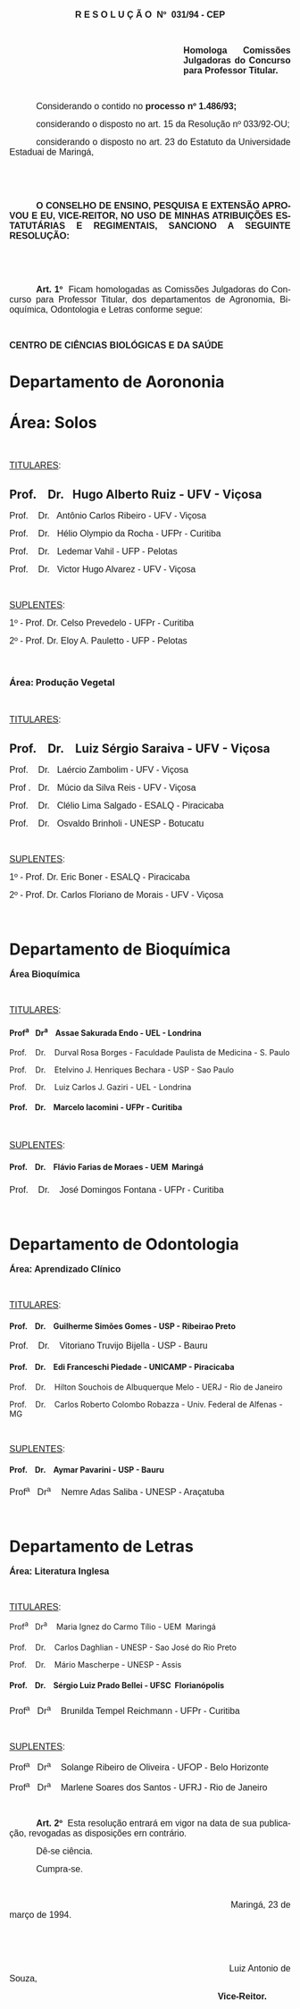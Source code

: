 <body lang=PT-BR style='tab-interval:36.0pt'>

<div class=Section1>

<p class=MsoNormal align=center style='text-align:center'><b><span
style='font-size:12.0pt;mso-bidi-font-size:10.0pt;font-family:Arial'>R E S O L
U Ç Ã O<span style="mso-spacerun: yes">  </span>Nº<span style="mso-spacerun:
yes">  </span>031/94 - CEP<o:p></o:p></span></b></p>

<p class=MsoNormal style='text-align:justify'><span style='font-size:12.0pt;
mso-bidi-font-size:10.0pt;font-family:Arial'><![if !supportEmptyParas]>&nbsp;<![endif]><o:p></o:p></span></p>

<p class=MsoNormal style='margin-left:233.9pt;text-align:justify'><b><span
style='font-size:12.0pt;mso-bidi-font-size:10.0pt;font-family:Arial'>Homologa
Comissões Julgadoras do Concurso para Professor Titular.<o:p></o:p></span></b></p>

<p class=MsoNormal style='text-align:justify'><span style='font-size:12.0pt;
mso-bidi-font-size:10.0pt;font-family:Arial'><![if !supportEmptyParas]>&nbsp;<![endif]><o:p></o:p></span></p>

<p class=MsoNormal style='text-align:justify;text-indent:36.0pt'><span
style='font-size:12.0pt;mso-bidi-font-size:10.0pt;font-family:Arial'>Considerando
o contido no <b>processo nº 1.486/93;<o:p></o:p></b></span></p>

<p class=MsoNormal style='text-align:justify;text-indent:36.0pt'><span
style='font-size:12.0pt;mso-bidi-font-size:10.0pt;font-family:Arial'>considerando
o disposto no art. 15 da Resolução nº 033/92-OU;<o:p></o:p></span></p>

<p class=MsoNormal style='text-align:justify;text-indent:36.0pt'><span
style='font-size:12.0pt;mso-bidi-font-size:10.0pt;font-family:Arial'>considerando
o disposto no art. 23 do Estatuto da Universidade Estaduai de Maringá,<o:p></o:p></span></p>

<p class=MsoNormal style='text-align:justify'><span style='font-size:12.0pt;
mso-bidi-font-size:10.0pt;font-family:Arial'><![if !supportEmptyParas]>&nbsp;<![endif]><o:p></o:p></span></p>

<p class=MsoNormal style='text-align:justify'><span style='font-size:12.0pt;
mso-bidi-font-size:10.0pt;font-family:Arial'><![if !supportEmptyParas]>&nbsp;<![endif]><o:p></o:p></span></p>

<p class=MsoNormal style='text-align:justify;text-indent:36.0pt'><b><span
style='font-size:12.0pt;mso-bidi-font-size:10.0pt;font-family:Arial'>O CONSELHO
DE ENSINO, PESQUISA E EXTENSÃO APROVOU E EU, VICE-REITOR, NO USO DE MINHAS
ATRIBUIÇÕES ESTATUTÁRIAS E REGIMENTAIS, SANCIONO A SEGUINTE RESOLUÇÃO:<o:p></o:p></span></b></p>

<p class=MsoNormal style='text-align:justify'><span style='font-size:12.0pt;
mso-bidi-font-size:10.0pt;font-family:Arial'><![if !supportEmptyParas]>&nbsp;<![endif]><o:p></o:p></span></p>

<p class=MsoNormal style='text-align:justify'><span style='font-size:12.0pt;
mso-bidi-font-size:10.0pt;font-family:Arial'><![if !supportEmptyParas]>&nbsp;<![endif]><o:p></o:p></span></p>

<p class=MsoNormal style='text-align:justify;text-indent:36.0pt'><b><span
style='font-size:12.0pt;mso-bidi-font-size:10.0pt;font-family:Arial'>Art.
1º<span style="mso-spacerun: yes">  </span></span></b><span style='font-size:
12.0pt;mso-bidi-font-size:10.0pt;font-family:Arial'>Ficam homologadas as
Comissões Julgadoras do Concurso para Professor Titular, dos departamentos de
Agronomia, Bioquímica, Odontologia e Letras conforme segue:<o:p></o:p></span></p>

<p class=MsoNormal style='text-align:justify'><span style='font-size:12.0pt;
mso-bidi-font-size:10.0pt;font-family:Arial'><![if !supportEmptyParas]>&nbsp;<![endif]><o:p></o:p></span></p>

<p class=MsoNormal style='text-align:justify'><b><span style='font-size:12.0pt;
mso-bidi-font-size:10.0pt;font-family:Arial'>CENTRO DE CIÊNCIAS BIOLÓGICAS E DA
SAÚDE<o:p></o:p></span></b></p>

<h1>Departamento de Aorononia</h1>

<h1>Área: Solos</h1>

<p class=MsoNormal style='text-align:justify'><span style='font-size:12.0pt;
mso-bidi-font-size:10.0pt;font-family:Arial'><![if !supportEmptyParas]>&nbsp;<![endif]><o:p></o:p></span></p>

<p class=MsoNormal style='text-align:justify'><u><span style='font-size:12.0pt;
mso-bidi-font-size:10.0pt;font-family:Arial'>TITULARES</span></u><span
style='font-size:12.0pt;mso-bidi-font-size:10.0pt;font-family:Arial'>:<u><o:p></o:p></u></span></p>

<h2>Prof.<span style='mso-tab-count:1'>    </span>Dr.<span style='mso-tab-count:
1'>   </span>Hugo Alberto Ruiz - UFV - Viçosa</h2>

<p class=MsoNormal style='tab-stops:36.75pt 60.75pt 303.25pt'><span
style='font-size:12.0pt;mso-bidi-font-size:10.0pt;font-family:Arial'>Prof.<span
style='mso-tab-count:1'>    </span>Dr.<span style='mso-tab-count:1'>   </span>Antônio
Carlos Ribeiro - UFV - Viçosa<o:p></o:p></span></p>

<p class=MsoNormal style='tab-stops:36.75pt 60.75pt 303.25pt'><span
style='font-size:12.0pt;mso-bidi-font-size:10.0pt;font-family:Arial'>Prof.<span
style='mso-tab-count:1'>    </span>Dr.<span style='mso-tab-count:1'>   </span>Hélio
Olympio da Rocha - UFPr - Curitiba<o:p></o:p></span></p>

<p class=MsoNormal style='tab-stops:36.75pt 60.75pt 303.25pt'><span
style='font-size:12.0pt;mso-bidi-font-size:10.0pt;font-family:Arial'>Prof.<span
style='mso-tab-count:1'>    </span>Dr.<span style='mso-tab-count:1'>   </span>Ledemar
Vahil - UFP - Pelotas<o:p></o:p></span></p>

<p class=MsoNormal style='tab-stops:36.75pt 60.75pt 303.25pt'><span
style='font-size:12.0pt;mso-bidi-font-size:10.0pt;font-family:Arial'>Prof.<span
style='mso-tab-count:1'>    </span>Dr.<span style='mso-tab-count:1'>   </span>Victor
Hugo Alvarez - UFV - Viçosa<o:p></o:p></span></p>

<p class=MsoNormal style='tab-stops:61.55pt 304.85pt'><span style='font-size:
12.0pt;mso-bidi-font-size:10.0pt;font-family:Arial'><![if !supportEmptyParas]>&nbsp;<![endif]><o:p></o:p></span></p>

<p class=MsoNormal style='tab-stops:61.55pt 304.85pt'><u><span
style='font-size:12.0pt;mso-bidi-font-size:10.0pt;font-family:Arial'>SUPLENTES</span></u><span
style='font-size:12.0pt;mso-bidi-font-size:10.0pt;font-family:Arial'>:<o:p></o:p></span></p>

<p class=MsoNormal style='text-align:justify'><span style='font-size:12.0pt;
mso-bidi-font-size:10.0pt;font-family:Arial'>1º - Prof. Dr. Celso Prevedelo -
UFPr - Curitiba<o:p></o:p></span></p>

<p class=MsoNormal style='text-align:justify'><span style='font-size:12.0pt;
mso-bidi-font-size:10.0pt;font-family:Arial'>2º - Prof. Dr. Eloy A. Pauletto -
UFP - Pelotas<o:p></o:p></span></p>

<p class=MsoNormal style='tab-stops:304.85pt'><b><span style='font-size:12.0pt;
mso-bidi-font-size:10.0pt;font-family:Arial'><![if !supportEmptyParas]>&nbsp;<![endif]><o:p></o:p></span></b></p>

<h3>Área: Produção Vegetal</h3>

<p class=MsoNormal style='tab-stops:304.85pt'><span style='font-size:12.0pt;
mso-bidi-font-size:10.0pt;font-family:Arial'><![if !supportEmptyParas]>&nbsp;<![endif]><o:p></o:p></span></p>

<p class=MsoNormal style='tab-stops:304.85pt'><u><span style='font-size:12.0pt;
mso-bidi-font-size:10.0pt;font-family:Arial'>TITULARES</span></u><span
style='font-size:12.0pt;mso-bidi-font-size:10.0pt;font-family:Arial'>:<o:p></o:p></span></p>

<h2 style='tab-stops:36.75pt 63.8pt 304.85pt'>Prof.<span style='mso-tab-count:
1'>    </span>Dr.<span style='mso-tab-count:1'>    </span>Luiz Sérgio Saraiva -
UFV - Viçosa</h2>

<p class=MsoNormal style='tab-stops:37.3pt 61.55pt 304.85pt'><span
style='font-size:12.0pt;mso-bidi-font-size:10.0pt;font-family:Arial'>Prof.<span
style='mso-tab-count:1'>    </span>Dr.<span style='mso-tab-count:1'>   </span>Laércio
Zambolim - UFV - Viçosa<o:p></o:p></span></p>

<p class=MsoNormal style='tab-stops:37.3pt 61.55pt 304.85pt'><span
style='font-size:12.0pt;mso-bidi-font-size:10.0pt;font-family:Arial'>Prof .<span
style='mso-tab-count:1'>   </span>Dr.<span style='mso-tab-count:1'>   </span>Múcio
da Silva Reis - UFV - Viçosa<o:p></o:p></span></p>

<p class=MsoNormal style='tab-stops:37.3pt 61.55pt 304.85pt'><span
style='font-size:12.0pt;mso-bidi-font-size:10.0pt;font-family:Arial'>Prof.<span
style='mso-tab-count:1'>    </span>Dr.<span style='mso-tab-count:1'>   </span>Clélio
Lima Salgado - ESALQ - Piracicaba<o:p></o:p></span></p>

<p class=MsoNormal style='tab-stops:37.3pt 61.55pt 304.85pt'><span
style='font-size:12.0pt;mso-bidi-font-size:10.0pt;font-family:Arial'>Prof.<span
style='mso-tab-count:1'>    </span>Dr.<span style='mso-tab-count:1'>   </span>Osvaldo
Brinholi - UNESP - Botucatu<o:p></o:p></span></p>

<p class=MsoNormal style='text-align:justify'><span style='font-size:12.0pt;
mso-bidi-font-size:10.0pt;font-family:Arial'><![if !supportEmptyParas]>&nbsp;<![endif]><o:p></o:p></span></p>

<p class=MsoNormal style='text-align:justify'><u><span lang=ES-TRAD
style='font-size:12.0pt;mso-bidi-font-size:10.0pt;font-family:Arial;mso-ansi-language:
ES-TRAD'>SUPLENTES</span></u><span lang=ES-TRAD style='font-size:12.0pt;
mso-bidi-font-size:10.0pt;font-family:Arial;mso-ansi-language:ES-TRAD'>:<o:p></o:p></span></p>

<p class=MsoNormal style='text-align:justify'><span lang=ES-TRAD
style='font-size:12.0pt;mso-bidi-font-size:10.0pt;font-family:Arial;mso-ansi-language:
ES-TRAD'>1º - Prof. Dr. Eric Boner - ESALQ - Piracicaba<o:p></o:p></span></p>

<p class=MsoNormal style='text-align:justify'><span style='font-size:12.0pt;
mso-bidi-font-size:10.0pt;font-family:Arial'>2º - Prof. Dr. Carlos Floriano de
Morais - UFV - Viçosa<o:p></o:p></span></p>

<p class=MsoNormal style='text-align:justify'><span style='font-size:12.0pt;
mso-bidi-font-size:10.0pt;font-family:Arial'><![if !supportEmptyParas]>&nbsp;<![endif]><o:p></o:p></span></p>

<h1>Departamento de Bioquímica</h1>

<p class=MsoNormal style='text-align:justify'><b><span style='font-size:12.0pt;
mso-bidi-font-size:10.0pt;font-family:Arial'>Área Bioquímica<o:p></o:p></span></b></p>

<p class=MsoNormal style='text-align:justify'><span style='font-size:12.0pt;
mso-bidi-font-size:10.0pt;font-family:Arial'><![if !supportEmptyParas]>&nbsp;<![endif]><o:p></o:p></span></p>

<p class=MsoNormal style='text-align:justify'><u><span style='font-size:12.0pt;
mso-bidi-font-size:10.0pt;font-family:Arial'>TITULARES</span></u><span
style='font-size:12.0pt;mso-bidi-font-size:10.0pt;font-family:Arial'>:<o:p></o:p></span></p>

<h4 style='tab-stops:35.45pt 63.8pt'>Prof<sup>a<span style='mso-tab-count:1'>    </span></sup>Dr<sup>a</sup>
<span style='mso-tab-count:1'>   </span>Assae Sakurada Endo - UEL - Londrina</h4>

<p class=MsoBodyText>Prof.<span style='mso-tab-count:1'>    </span>Dr.<span
style='mso-tab-count:1'>    </span>Durval Rosa Borges - Faculdade Paulista de
Medicina - S. Paulo</p>

<p class=MsoBodyText>Prof.<span style='mso-tab-count:1'>    </span>Dr.<span
style='mso-tab-count:1'>    </span>Etelvino J. Henriques Bechara - USP - Sao
Paulo</p>

<p class=MsoBodyText>Prof.<span style='mso-tab-count:1'>    </span>Dr.<span
style='mso-tab-count:1'>    </span>Luiz Carlos J. Gaziri - UEL - Londrina</p>

<h4 style='tab-stops:35.45pt 63.8pt'>Prof.<span style='mso-tab-count:1'>    </span>Dr.<span
style='mso-tab-count:1'>    </span>Marcelo Iacomini - UFPr - Curitiba</h4>

<p class=MsoNormal style='text-align:justify'><span style='font-size:12.0pt;
mso-bidi-font-size:10.0pt;font-family:Arial'><![if !supportEmptyParas]>&nbsp;<![endif]><o:p></o:p></span></p>

<p class=MsoNormal style='text-align:justify'><u><span style='font-size:12.0pt;
mso-bidi-font-size:10.0pt;font-family:Arial'>SUPLENTES</span></u><span
style='font-size:12.0pt;mso-bidi-font-size:10.0pt;font-family:Arial'>:<o:p></o:p></span></p>

<h4 style='tab-stops:35.45pt 63.8pt'>Prof.<span style='mso-tab-count:1'>    </span>Dr.<span
style='mso-tab-count:1'>    </span>Flávio Farias de Moraes - UEM  Maringá</h4>

<p class=MsoNormal style='text-align:justify;tab-stops:35.45pt 63.8pt'><span
style='font-size:12.0pt;mso-bidi-font-size:10.0pt;font-family:Arial'>Prof.<span
style='mso-tab-count:1'>    </span>Dr.<span style='mso-tab-count:1'>    </span>José
Domingos Fontana - UFPr - Curitiba<o:p></o:p></span></p>

<p class=MsoNormal style='text-align:justify'><span style='font-size:12.0pt;
mso-bidi-font-size:10.0pt;font-family:Arial'><![if !supportEmptyParas]>&nbsp;<![endif]><o:p></o:p></span></p>

<h1>Departamento de Odontologia</h1>

<p class=MsoNormal style='text-align:justify'><b><span style='font-size:12.0pt;
mso-bidi-font-size:10.0pt;font-family:Arial'>Área: Aprendizado Clínico<o:p></o:p></span></b></p>

<p class=MsoNormal style='text-align:justify'><span style='font-size:12.0pt;
mso-bidi-font-size:10.0pt;font-family:Arial'><![if !supportEmptyParas]>&nbsp;<![endif]><o:p></o:p></span></p>

<p class=MsoNormal style='text-align:justify'><u><span style='font-size:12.0pt;
mso-bidi-font-size:10.0pt;font-family:Arial'>TITULARES</span></u><span
style='font-size:12.0pt;mso-bidi-font-size:10.0pt;font-family:Arial'>:<o:p></o:p></span></p>

<h4 style='tab-stops:35.45pt 63.8pt'>Prof.<span style='mso-tab-count:1'>    </span>Dr.<span
style='mso-tab-count:1'>    </span>Guilherme Simões Gomes - USP - Ribeirao
Preto</h4>

<p class=MsoNormal style='text-align:justify;tab-stops:35.45pt 63.8pt'><span
style='font-size:12.0pt;mso-bidi-font-size:10.0pt;font-family:Arial'>Prof.<span
style='mso-tab-count:1'>    </span>Dr.<span style='mso-tab-count:1'>    </span>Vitoriano
Truvijo Bijella - USP - Bauru<o:p></o:p></span></p>

<h4 style='tab-stops:35.45pt 63.8pt'>Prof.<span style='mso-tab-count:1'>    </span>Dr.<span
style='mso-tab-count:1'>    </span>Edi Franceschi Piedade - UNICAMP -
Piracicaba</h4>

<p class=MsoBodyText>Prof.<span style='mso-tab-count:1'>    </span>Dr.<span
style='mso-tab-count:1'>    </span>Hilton Souchois de Albuquerque Melo - UERJ -
Rio de Janeiro</p>

<p class=MsoBodyText>Prof.<span style='mso-tab-count:1'>    </span>Dr.<span
style='mso-tab-count:1'>    </span>Carlos Roberto Colombo Robazza - Univ.
Federal de Alfenas - MG</p>

<p class=MsoNormal style='text-align:justify'><span style='font-size:12.0pt;
mso-bidi-font-size:10.0pt;font-family:Arial'><![if !supportEmptyParas]>&nbsp;<![endif]><o:p></o:p></span></p>

<p class=MsoNormal style='text-align:justify'><u><span style='font-size:12.0pt;
mso-bidi-font-size:10.0pt;font-family:Arial'>SUPLENTES</span></u><span
style='font-size:12.0pt;mso-bidi-font-size:10.0pt;font-family:Arial'>:<o:p></o:p></span></p>

<h4 style='tab-stops:35.45pt 63.8pt'>Prof.<span style='mso-tab-count:1'>    </span>Dr.<span
style='mso-tab-count:1'>    </span>Aymar Pavarini - USP - Bauru</h4>

<p class=MsoNormal style='text-align:justify;tab-stops:35.45pt 63.8pt'><span
style='font-size:12.0pt;mso-bidi-font-size:10.0pt;font-family:Arial'>Prof<sup>a</sup><span
style='mso-tab-count:1'>   </span>Dr<sup>a<span style='mso-tab-count:1'>     </span></sup>Nemre
Adas Saliba - UNESP - Araçatuba<o:p></o:p></span></p>

<p class=MsoNormal style='text-align:justify'><span style='font-size:12.0pt;
mso-bidi-font-size:10.0pt;font-family:Arial'><![if !supportEmptyParas]>&nbsp;<![endif]><o:p></o:p></span></p>

<h1>Departamento de Letras</h1>

<p class=MsoNormal style='text-align:justify'><b><span style='font-size:12.0pt;
mso-bidi-font-size:10.0pt;font-family:Arial'>Área: Literatura Inglesa<o:p></o:p></span></b></p>

<p class=MsoNormal style='text-align:justify'><span style='font-size:12.0pt;
mso-bidi-font-size:10.0pt;font-family:Arial'><![if !supportEmptyParas]>&nbsp;<![endif]><o:p></o:p></span></p>

<p class=MsoNormal style='text-align:justify'><u><span style='font-size:12.0pt;
mso-bidi-font-size:10.0pt;font-family:Arial'>TITULARES</span></u><span
style='font-size:12.0pt;mso-bidi-font-size:10.0pt;font-family:Arial'>:<o:p></o:p></span></p>

<p class=MsoBodyText>Prof<sup>a</sup><span style='mso-tab-count:1'>   </span>Dr<sup>a<span
style='mso-tab-count:1'>     </span></sup>Maria Ignez do Carmo Tílio - UEM 
Maringá</p>

<p class=MsoBodyText>Prof.<span style='mso-tab-count:1'>    </span>Dr.<span
style='mso-tab-count:1'>    </span>Carlos Daghlian - UNESP - Sao José do Rio
Preto</p>

<p class=MsoBodyText>Prof.<span style='mso-tab-count:1'>    </span>Dr.<span
style='mso-tab-count:1'>    </span>Mário Mascherpe - UNESP - Assis</p>

<h4 style='tab-stops:35.45pt 63.8pt'>Prof.<span style='mso-tab-count:1'>    </span>Dr.<span
style='mso-tab-count:1'>    </span>Sérgio Luiz Prado Bellei - UFSC 
Florianópolis</h4>

<p class=MsoNormal style='text-align:justify;tab-stops:35.45pt 63.8pt'><span
style='font-size:12.0pt;mso-bidi-font-size:10.0pt;font-family:Arial'>Prof<sup>a</sup><span
style='mso-tab-count:1'>   </span>Dr<sup>a</sup><span style='mso-tab-count:
1'>    </span>Brunilda Tempel Reichmann - UFPr - Curitiba<o:p></o:p></span></p>

<p class=MsoNormal style='text-align:justify'><span style='font-size:12.0pt;
mso-bidi-font-size:10.0pt;font-family:Arial'><![if !supportEmptyParas]>&nbsp;<![endif]><o:p></o:p></span></p>

<p class=MsoNormal style='text-align:justify'><u><span style='font-size:12.0pt;
mso-bidi-font-size:10.0pt;font-family:Arial'>SUPLENTES</span></u><span
style='font-size:12.0pt;mso-bidi-font-size:10.0pt;font-family:Arial'>:<o:p></o:p></span></p>

<p class=MsoNormal style='text-align:justify;tab-stops:35.45pt 63.8pt'><span
style='font-size:12.0pt;mso-bidi-font-size:10.0pt;font-family:Arial'>Prof<sup>a</sup><span
style='mso-tab-count:1'>   </span>Dr<sup>a</sup><span style='mso-tab-count:
1'>    </span>Solange Ribeiro de Oliveira - UFOP - Belo Horizonte<o:p></o:p></span></p>

<p class=MsoNormal style='text-align:justify;tab-stops:35.45pt 63.8pt'><span
style='font-size:12.0pt;mso-bidi-font-size:10.0pt;font-family:Arial'>Prof<sup>a</sup><span
style='mso-tab-count:1'>   </span>Dr<sup>a</sup><span style='mso-tab-count:
1'>    </span>Marlene Soares dos Santos - UFRJ - Rio de Janeiro<o:p></o:p></span></p>

<p class=MsoNormal style='text-align:justify'><span style='font-size:12.0pt;
mso-bidi-font-size:10.0pt;font-family:Arial'><![if !supportEmptyParas]>&nbsp;<![endif]><o:p></o:p></span></p>

<p class=MsoNormal style='text-align:justify;text-indent:36.0pt'><b><span
style='font-size:12.0pt;mso-bidi-font-size:10.0pt;font-family:Arial'>Art. 2º<span
style="mso-spacerun: yes">  </span></span></b><span style='font-size:12.0pt;
mso-bidi-font-size:10.0pt;font-family:Arial'>Esta resolução entrará em vigor na
data de sua publicação, revogadas as disposições ern contrário.<o:p></o:p></span></p>

<p class=MsoNormal style='text-align:justify;text-indent:36.0pt'><span
style='font-size:12.0pt;mso-bidi-font-size:10.0pt;font-family:Arial'>Dê-se
ciência.<o:p></o:p></span></p>

<p class=MsoNormal style='text-align:justify;text-indent:36.0pt'><span
style='font-size:12.0pt;mso-bidi-font-size:10.0pt;font-family:Arial'>Cumpra-se.<o:p></o:p></span></p>

<p class=MsoNormal style='text-align:justify'><span style='font-size:12.0pt;
mso-bidi-font-size:10.0pt;font-family:Arial'><![if !supportEmptyParas]>&nbsp;<![endif]><o:p></o:p></span></p>

<p class=MsoNormal style='text-align:justify'><span style='font-size:12.0pt;
mso-bidi-font-size:10.0pt;font-family:Arial'><span style='mso-tab-count:7'>                                                                                    </span>Maringá,
23 de março de 1994.<o:p></o:p></span></p>

<p class=MsoNormal style='text-align:justify'><span style='font-size:12.0pt;
mso-bidi-font-size:10.0pt;font-family:Arial'><![if !supportEmptyParas]>&nbsp;<![endif]><o:p></o:p></span></p>

<p class=MsoNormal style='text-align:justify'><span style='font-size:12.0pt;
mso-bidi-font-size:10.0pt;font-family:Arial'><![if !supportEmptyParas]>&nbsp;<![endif]><o:p></o:p></span></p>

<p class=MsoNormal style='text-align:justify'><span style='font-size:12.0pt;
mso-bidi-font-size:10.0pt;font-family:Arial'><span style='mso-tab-count:7'>                                                                                    </span></span><span
lang=ES-TRAD style='font-size:12.0pt;mso-bidi-font-size:10.0pt;font-family:
Arial;mso-ansi-language:ES-TRAD'>Luiz Antonio de Souza,<o:p></o:p></span></p>

<p class=MsoNormal style='text-align:justify'><span lang=ES-TRAD
style='font-size:12.0pt;mso-bidi-font-size:10.0pt;font-family:Arial;mso-ansi-language:
ES-TRAD'><span style='mso-tab-count:7'>                                                                                    </span><b>Vice-Reitor.<o:p></o:p></b></span></p>

</div>

</body>
